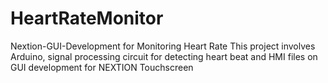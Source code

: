 # HeartRateMonitor
Nextion-GUI-Development for Monitoring Heart Rate
This project involves Arduino, signal processing circuit for detecting heart beat and HMI files on GUI development for NEXTION Touchscreen
